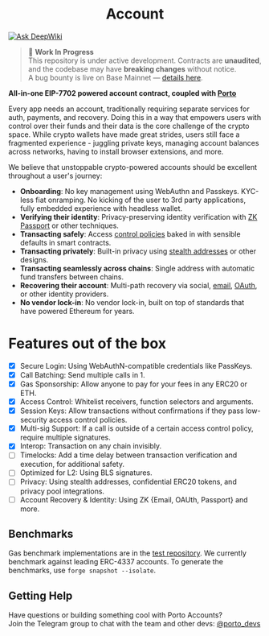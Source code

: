 # <h1 align="center"> Account </h1>

[![Ask DeepWiki](https://deepwiki.com/badge.svg)](https://deepwiki.com/ithacaxyz/account)

> 🚧 **Work In Progress**  
> This repository is under active development. Contracts are **unaudited**, and the codebase may have **breaking changes** without notice.  
> A bug bounty is live on Base Mainnet — [details here](docs/bug-bounty.md).

**All-in-one EIP-7702 powered account contract, coupled with [Porto](https://github.com/ithacaxyz/porto)**

Every app needs an account, traditionally requiring separate services for auth, payments, and recovery. Doing this in a way that empowers users with control over their funds and their data is the core challenge of the crypto space. While crypto wallets have made great strides, users still face a fragmented experience - juggling private keys, managing account balances across networks,
having to install browser extensions, and more.

We believe that unstoppable crypto-powered accounts should be excellent throughout a user's journey:

- **Onboarding**: No key management using WebAuthn and Passkeys. KYC-less fiat onramping. No kicking of the user to 3rd party applications, fully embedded experience with headless wallet.
- **Verifying their identity**: Privacy-preserving identity verification with [ZK Passport](https://www.openpassport.app/) or other techniques.
- **Transacting safely**: Access [control policies](src/GuardedExecutor.sol) baked in with sensible defaults in smart contracts.
- **Transacting privately**: Built-in privacy using [stealth addresses](https://vitalik.eth.limo/general/2023/01/20/stealth.html) or other designs.
- **Transacting seamlessly across chains**: Single address with automatic fund transfers between chains.
- **Recovering their account**: Multi-path recovery via social, [email](https://github.com/zkemail), [OAuth](https://github.com/olehmisar/zklogin/pull/2), or other identity providers.
- **No vendor lock-in**: No vendor lock-in, built on top of standards that have powered Ethereum for years.

# Features out of the box

- [x] Secure Login: Using WebAuthN-compatible credentials like PassKeys.
- [x] Call Batching: Send multiple calls in 1.
- [x] Gas Sponsorship: Allow anyone to pay for your fees in any ERC20 or ETH.
- [x] Access Control: Whitelist receivers, function selectors and arguments.
- [x] Session Keys: Allow transactions without confirmations if they pass low-security access control policies.
- [x] Multi-sig Support: If a call is outside of a certain access control policy, require multiple signatures.
- [x] Interop: Transaction on any chain invisibly. 
- [ ] Timelocks: Add a time delay between transaction verification and execution, for additional safety.
- [ ] Optimized for L2: Using BLS signatures.
- [ ] Privacy: Using stealth addresses, confidential ERC20 tokens, and privacy pool integrations.
- [ ] Account Recovery & Identity: Using ZK {Email, OAUth, Passport} and more.

## Benchmarks

Gas benchmark implementations are in the [test repository](test/Benchmark.t.sol). We currently benchmark against leading ERC-4337 accounts. To generate the benchmarks, use `forge snapshot --isolate`. 

## Getting Help

Have questions or building something cool with Porto Accounts?  
Join the Telegram group to chat with the team and other devs: [@porto_devs](https://t.me/porto_devs)
